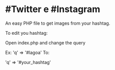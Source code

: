 #Twitter e #Instagram
=============

An easy PHP file to get images from your hashtag.

To edit you hashtag:

Open index.php and change the query

Ex:
'q' => '#lagoa'
To:

'q' => '#your_hashtag'
